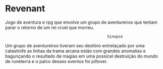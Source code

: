 # Revenant
Jogo de aventura e rpg que envolve um grupo de aventureiros que tentam parar o retorno de um rei cruel que 
morreu.

                                                  Sinopse

Um grupo de aventureiros tiveram seu desitino entrelaçado por uma catastrofe as linhas da trama arcana 
estão com grandes anomalias e bagunçando o resultado de magias em uma possicel destruição do mundo de 
runeterra e o palco desses eventos foi piltover.
